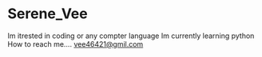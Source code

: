# Serene_Vee
Im itrested in coding or any compter language
Im currently learning python
How to reach me.... vee46421@gmil.com
